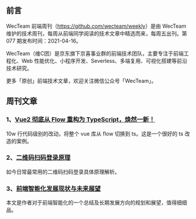 ## 前言

WecTeam 前端周刊（<https://github.com/wecteam/weekly>）是由 WecTeam 维护的技术周刊，每周从前端同学阅读的技术文章中精选而来，每周五出刊。第 077 期发布时间：2021-04-16。

WecTeam（维C团）是京东旗下京喜事业群的前端技术团队，主要专注于前端工程化、Web 性能优化、小程序开发、Severless、多端复用、可视化搭建等前沿技术研究。

更多「原创」前端技术文章，欢迎关注微信公众号「WecTeam」。


## 周刊文章

### 1、[Vue2 彻底从 Flow 重构为 TypeScript，焕然一新！](https://mp.weixin.qq.com/s/PZLiv8FiVlthE_VNnrMwUw)

10w 行代码级别的改动，将整个 vue 库从 flow 切换到 ts。这是一个很好的 ts 改造的案例。

### 2、[二维码扫码登录原理](https://mp.weixin.qq.com/s/flqUkl2WLFCCjbXI6eYeLg)

如今日常最常用的二维码扫码登录具体原理解析。

### 3、[前端智能化发展现状与未来展望](https://mp.weixin.qq.com/s/6PHxZb7x7aHTWe4HZHGLWg)

本文是作者对于前端智能化的一个总结及长期发展方向的规划和展望，值得细细品。
